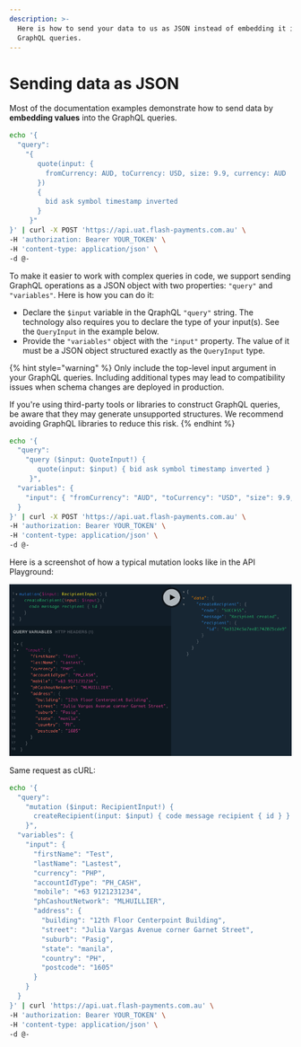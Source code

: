 ```yaml
---
description: >-
  Here is how to send your data to us as JSON instead of embedding it into the
  GraphQL queries.
---
```


# Sending data as JSON

Most of the documentation examples demonstrate how to send data by **embedding values** into the GraphQL queries.

```bash
echo '{
  "query":
    "{
       quote(input: {
         fromCurrency: AUD, toCurrency: USD, size: 9.9, currency: AUD
       })
       {
         bid ask symbol timestamp inverted
       }
     }"
}' | curl -X POST 'https://api.uat.flash-payments.com.au' \
-H 'authorization: Bearer YOUR_TOKEN' \
-H 'content-type: application/json' \
-d @-
```

To make it easier to work with complex queries in code, we support sending GraphQL operations as a JSON object with two properties: `"query"` and `"variables"`. Here is how you can do it:

* Declare the `$input` variable in the QraphQL `"query"` string. The technology also requires you to declare the type of your input(s). See the `QueryInput` in the example below.
* Provide the `"variables"` object with the `"input"` property. The value of it must be a JSON object structured exactly as the `QueryInput` type.

{% hint style="warning" %}
Only include the top-level input argument in your GraphQL queries. Including additional types may lead to compatibility issues when schema changes are deployed in production.

If you're using third-party tools or libraries to construct GraphQL queries, be aware that they may generate unsupported structures. We recommend avoiding GraphQL libraries to reduce this risk.
{% endhint %}

```bash
echo '{
  "query":
    "query ($input: QuoteInput!) {
       quote(input: $input) { bid ask symbol timestamp inverted }
     }",
  "variables": { 
    "input": { "fromCurrency": "AUD", "toCurrency": "USD", "size": 9.9, "currency": "AUD" }
  }
}' | curl -X POST 'https://api.uat.flash-payments.com.au' \
-H 'authorization: Bearer YOUR_TOKEN' \
-H 'content-type: application/json' \
-d @-
```

Here is a screenshot of how a typical mutation looks like in the API Playground:

![](../.gitbook/assets/image.png)

Same request as cURL:

```bash
echo '{
  "query":
    "mutation ($input: RecipientInput!) {
      createRecipient(input: $input) { code message recipient { id } }
    }",
  "variables": {
    "input": {
      "firstName": "Test",
      "lastName": "Lastest",
      "currency": "PHP",
      "accountIdType": "PH_CASH",
      "mobile": "+63 9121231234",
      "phCashoutNetwork": "MLHUILLIER",
      "address": {
        "building": "12th Floor Centerpoint Building",
        "street": "Julia Vargas Avenue corner Garnet Street",
        "suburb": "Pasig",
        "state": "manila",
        "country": "PH",
        "postcode": "1605"
      }
    }
  }
}' | curl 'https://api.uat.flash-payments.com.au' \
-H 'authorization: Bearer YOUR_TOKEN' \
-H 'content-type: application/json' \
-d @-
```
